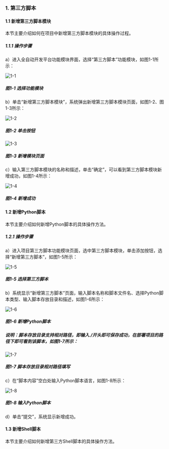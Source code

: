 ### 1. 第三方脚本

#### 1.1 新增第三方脚本模块

本节主要介绍如何在项目中新增第三方脚本模块的具体操作过程。

##### 1.1.1 操作步骤

a）进入全自动开发平台功能模块界面，选择“第三方脚本”功能模块，如图1-1所示：

![1-1](https://www.feisuanyz.com/fsimage/zc-image/dsfjb/1.png)

##### 图1-1 选择功能模块

b）单击“新增第三方脚本模块”，系统弹出新增第三方脚本模块页面，如图1-2、图1-3所示：

![1-2](https://www.feisuanyz.com/fsimage/zc-image/dsfjb/2.png)

##### 图1-2 单击按钮

![1-3](https://www.feisuanyz.com/fsimage/zc-image/dsfjb/3.png)

##### 图1-3 新增模块页面

c）输入第三方脚本模块的名称和描述，单击“确定”，可以看到第三方脚本模块新增成功，如图1-4所示：

![1-4](https://www.feisuanyz.com/fsimage/zc-image/dsfjb/4.png)

##### 图1-4 新增成功

#### 1.2 新增Python脚本

本节主要介绍如何新增Python脚本的具体操作方法。


##### 1.2.1 操作步骤

a）进入项目第三方脚本功能模块页面，选中第三方脚本模块，单击添加按钮，选择“新增第三方脚本”，如图1-5所示：

![1-5](https://www.feisuanyz.com/fsimage/zc-image/dsfjb/5.png)

##### 图1-5 选择第三方脚本

b）系统显示“新增第三方脚本”页面，输入脚本名称和脚本文件名、选择Python脚本类型、输入脚本存放目录和描述，如图1-6所示：

![1-6](https://www.feisuanyz.com/fsimage/zc-image/cz_17-02_img.png)

##### 图1-6 新增Python脚本


##### 说明：脚本存放目录支持相对路径，即输入./开头即可保存成功，在部署项目的路径下即可看到该脚本，如图1-7所示：

![1-7](https://www.feisuanyz.com/fsimage/zc-image/jiaoben/6.png)

##### 图1-7 脚本存放目录相对路径填写

c）在“脚本内容”空白处输入Python脚本语言，如图1-8所示：

![1-8](https://www.feisuanyz.com/fsimage/zc-image/cz_17-03_img.png)

##### 图1-8 输入Python脚本

d）单击“提交”，系统显示新增成功。

#### 1.3 新增Shell脚本

本节主要介绍如何新增第三方Shell脚本的具体操作方法。
